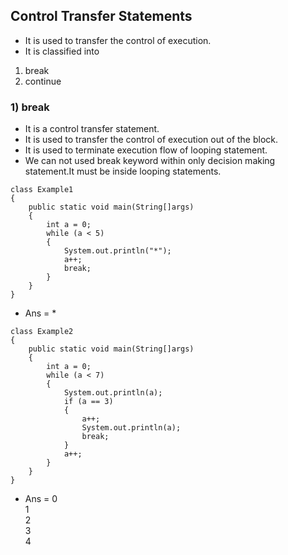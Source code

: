 ## Control Transfer Statements 
* It is used to transfer the control of execution.
* It is classified into
1) break
2) continue

### 1) break
* It is a control transfer statement.
* It is used to transfer the control of execution out of the block.
* It is used to terminate execution flow of looping statement.
* We can not used break keyword within only decision making statement.It must be inside looping statements.

```
class Example1
{
    public static void main(String[]args)
    {
        int a = 0;
        while (a < 5)
        {
            System.out.println("*");
            a++;
            break;
        }
    }
}
```
* Ans = *

```
class Example2
{
    public static void main(String[]args)
    {
        int a = 0;
        while (a < 7)
        {
            System.out.println(a);
            if (a == 3)
            {
                a++;
                System.out.println(a);
                break;
            }
            a++;
        }
    }
}
```
* Ans = 0 <br> 1 <br> 2 <br> 3 <br> 4 <br>


